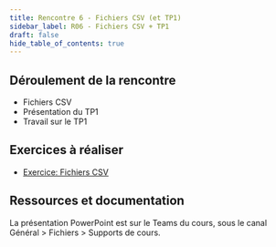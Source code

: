 ```yaml
---
title: Rencontre 6 - Fichiers CSV (et TP1)
sidebar_label: R06 - Fichiers CSV + TP1
draft: false
hide_table_of_contents: true
---
```


## Déroulement de la rencontre

- Fichiers CSV
- Présentation du TP1
- Travail sur le TP1

## Exercices à réaliser

- [Exercice: Fichiers CSV](/exercices/fichiers-csv)


## Ressources et documentation


La présentation PowerPoint est sur le Teams du cours, sous le canal Général > Fichiers > Supports de cours.




